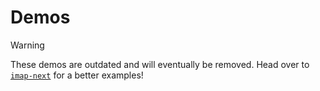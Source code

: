 # Demos

> [!WARNING]
>
> These demos are outdated and will eventually be removed. Head over to [`imap-next`](https://github.com/duesee/imap-next/tree/main/examples) for a better examples!
